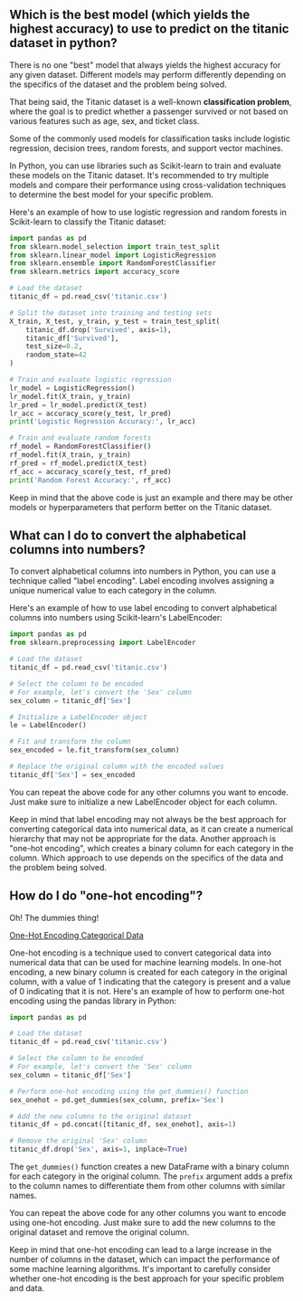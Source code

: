 ## Which is the best model (which yields the highest accuracy) to use to predict on the titanic dataset in python?

There is no one "best" model that always yields the highest accuracy for any given dataset. Different models may perform differently depending on the specifics of the dataset and the problem being solved.

That being said, the Titanic dataset is a well-known **classification problem**, where the goal is to predict whether a passenger survived or not based on various features such as age, sex, and ticket class.

Some of the commonly used models for classification tasks include logistic regression, decision trees, random forests, and support vector machines.

In Python, you can use libraries such as Scikit-learn to train and evaluate these models on the Titanic dataset. It's recommended to try multiple models and compare their performance using cross-validation techniques to determine the best model for your specific problem.

Here's an example of how to use logistic regression and random forests in Scikit-learn to classify the Titanic dataset:

```python
import pandas as pd
from sklearn.model_selection import train_test_split
from sklearn.linear_model import LogisticRegression
from sklearn.ensemble import RandomForestClassifier
from sklearn.metrics import accuracy_score

# Load the dataset
titanic_df = pd.read_csv('titanic.csv')

# Split the dataset into training and testing sets
X_train, X_test, y_train, y_test = train_test_split(
    titanic_df.drop('Survived', axis=1), 
    titanic_df['Survived'], 
    test_size=0.2, 
    random_state=42
)

# Train and evaluate logistic regression
lr_model = LogisticRegression()
lr_model.fit(X_train, y_train)
lr_pred = lr_model.predict(X_test)
lr_acc = accuracy_score(y_test, lr_pred)
print('Logistic Regression Accuracy:', lr_acc)

# Train and evaluate random forests
rf_model = RandomForestClassifier()
rf_model.fit(X_train, y_train)
rf_pred = rf_model.predict(X_test)
rf_acc = accuracy_score(y_test, rf_pred)
print('Random Forest Accuracy:', rf_acc)
```

Keep in mind that the above code is just an example and there may be other models or hyperparameters that perform better on the Titanic dataset.

## What can I do to convert the alphabetical columns into numbers?

To convert alphabetical columns into numbers in Python, you can use a technique called "label encoding". Label encoding involves assigning a unique numerical value to each category in the column.

Here's an example of how to use label encoding to convert alphabetical columns into numbers using Scikit-learn's LabelEncoder:

```python
import pandas as pd
from sklearn.preprocessing import LabelEncoder

# Load the dataset
titanic_df = pd.read_csv('titanic.csv')

# Select the column to be encoded
# For example, let's convert the 'Sex' column
sex_column = titanic_df['Sex']

# Initialize a LabelEncoder object
le = LabelEncoder()

# Fit and transform the column
sex_encoded = le.fit_transform(sex_column)

# Replace the original column with the encoded values
titanic_df['Sex'] = sex_encoded
```

You can repeat the above code for any other columns you want to encode. Just make sure to initialize a new LabelEncoder object for each column.

Keep in mind that label encoding may not always be the best approach for converting categorical data into numerical data, as it can create a numerical hierarchy that may not be appropriate for the data. Another approach is "one-hot encoding", which creates a binary column for each category in the column. Which approach to use depends on the specifics of the data and the problem being solved.

## How do I do "one-hot encoding"?

Oh!  The dummies thing!

[One-Hot Encoding Categorical Data](https://www.kaggle.com/tammydiprima/one-hot-encoding-categorical-data)

One-hot encoding is a technique used to convert categorical data into numerical data that can be used for machine learning models. In one-hot encoding, a new binary column is created for each category in the original column, with a value of 1 indicating that the category is present and a value of 0 indicating that it is not. Here's an example of how to perform one-hot encoding using the pandas library in Python:

```python
import pandas as pd

# Load the dataset
titanic_df = pd.read_csv('titanic.csv')

# Select the column to be encoded
# For example, let's convert the 'Sex' column
sex_column = titanic_df['Sex']

# Perform one-hot encoding using the get_dummies() function
sex_onehot = pd.get_dummies(sex_column, prefix='Sex')

# Add the new columns to the original dataset
titanic_df = pd.concat([titanic_df, sex_onehot], axis=1)

# Remove the original 'Sex' column
titanic_df.drop('Sex', axis=1, inplace=True)
```

The `get_dummies()` function creates a new DataFrame with a binary column for each category in the original column. The `prefix` argument adds a prefix to the column names to differentiate them from other columns with similar names.

You can repeat the above code for any other columns you want to encode using one-hot encoding. Just make sure to add the new columns to the original dataset and remove the original column.

Keep in mind that one-hot encoding can lead to a large increase in the number of columns in the dataset, which can impact the performance of some machine learning algorithms. It's important to carefully consider whether one-hot encoding is the best approach for your specific problem and data.

<br>
